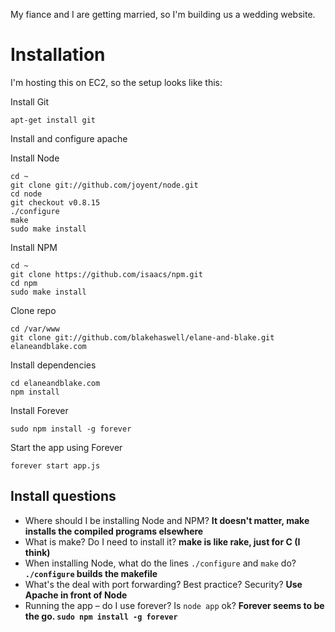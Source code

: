 My fiance and I are getting married, so I'm building us a wedding website.

Installation
============

I'm hosting this on EC2, so the setup looks like this:

Install Git

    apt-get install git

Install and configure apache

Install Node

    cd ~
    git clone git://github.com/joyent/node.git
    cd node
    git checkout v0.8.15
    ./configure
    make
    sudo make install

Install NPM

    cd ~
    git clone https://github.com/isaacs/npm.git
    cd npm
    sudo make install

Clone repo

    cd /var/www
    git clone git://github.com/blakehaswell/elane-and-blake.git elaneandblake.com

Install dependencies

    cd elaneandblake.com
    npm install

Install Forever

    sudo npm install -g forever

Start the app using Forever

    forever start app.js

Install questions
-----------------

*   Where should I be installing Node and NPM? **It doesn't matter, make installs the compiled programs elsewhere**
*   What is make? Do I need to install it? **make is like rake, just for C (I think)**
*   When installing Node, what do the lines `./configure` and `make` do? **`./configure` builds the makefile**
*   What's the deal with port forwarding? Best practice? Security? **Use Apache in front of Node**
*   Running the app – do I use forever? Is `node app` ok? **Forever seems to be the go. `sudo npm install -g forever`**